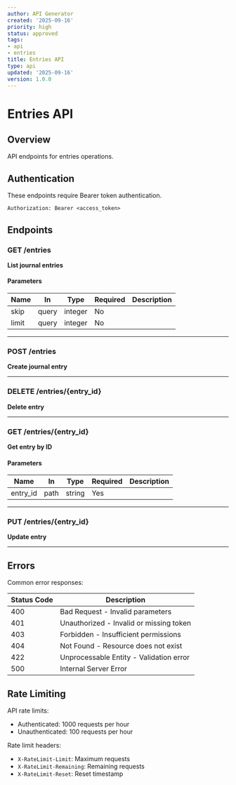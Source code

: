 ```yaml
---
author: API Generator
created: '2025-09-16'
priority: high
status: approved
tags:
- api
- entries
title: Entries API
type: api
updated: '2025-09-16'
version: 1.0.0
---
```


# Entries API

## Overview

API endpoints for entries operations.

## Authentication

These endpoints require Bearer token authentication.

```http
Authorization: Bearer <access_token>
```

## Endpoints

### GET /entries

**List journal entries**



#### Parameters

| Name | In | Type | Required | Description |
|------|-----|------|----------|-------------|
| skip | query | integer | No |  |
| limit | query | integer | No |  |

---

### POST /entries

**Create journal entry**



---

### DELETE /entries/{entry_id}

**Delete entry**



---

### GET /entries/{entry_id}

**Get entry by ID**



#### Parameters

| Name | In | Type | Required | Description |
|------|-----|------|----------|-------------|
| entry_id | path | string | Yes |  |

---

### PUT /entries/{entry_id}

**Update entry**



---

## Errors

Common error responses:

| Status Code | Description |
|------------|-------------|
| 400 | Bad Request - Invalid parameters |
| 401 | Unauthorized - Invalid or missing token |
| 403 | Forbidden - Insufficient permissions |
| 404 | Not Found - Resource does not exist |
| 422 | Unprocessable Entity - Validation error |
| 500 | Internal Server Error |

## Rate Limiting

API rate limits:
- Authenticated: 1000 requests per hour
- Unauthenticated: 100 requests per hour

Rate limit headers:
- `X-RateLimit-Limit`: Maximum requests
- `X-RateLimit-Remaining`: Remaining requests
- `X-RateLimit-Reset`: Reset timestamp
